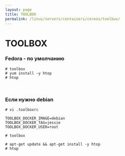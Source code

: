 ```yaml
---
layout: page
title: TOOLBOX
permalink: /linux/servers/containers/coreos/toolbox/
---
```



# TOOLBOX


### Fedora - по умолчанию

    # toolbox
    # yum install -y htop
    # htop

<br/>

### Если нужно debian

    # vi .toolboxrc

    TOOLBOX_DOCKER_IMAGE=debian
    TOOLBOX_DOCKER_TAG=jessie
    TOOLBOX_DOCKER_USER=root

    # toolbox

    # apt-get update && apt-get install -y htop
    # htop
